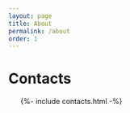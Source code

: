 ```yaml
---
layout: page
title: About
permalink: /about
order: 1
---
```


# Contacts

<ul>
{%- include contacts.html -%}
</ul>

